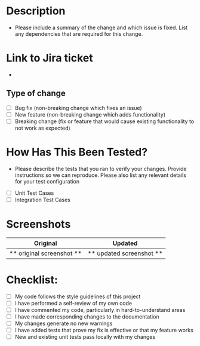 # Description
- Please include a summary of the change and which issue is fixed. List any dependencies that are required for this change.

# Link to Jira ticket
- 

## Type of change
- [ ] Bug fix (non-breaking change which fixes an issue)
- [ ] New feature (non-breaking change which adds functionality)
- [ ] Breaking change (fix or feature that would cause existing functionality to not work as expected)

# How Has This Been Tested?
- Please describe the tests that you ran to verify your changes. Provide instructions so we can reproduce. Please also list any relevant details for your test configuration

- [ ] Unit Test Cases
- [ ] Integration Test Cases

# Screenshots

Original | Updated
:------------------------:|:------------------------:
** original screenshot ** | ** updated screenshot **


# Checklist:

- [ ] My code follows the style guidelines of this project
- [ ] I have performed a self-review of my own code
- [ ] I have commented my code, particularly in hard-to-understand areas
- [ ] I have made corresponding changes to the documentation
- [ ] My changes generate no new warnings
- [ ] I have added tests that prove my fix is effective or that my feature works
- [ ] New and existing unit tests pass locally with my changes
